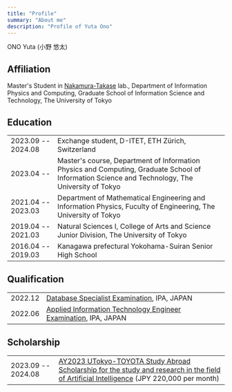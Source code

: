 ```yaml
---
title: "Profile"
summary: "About me"
description: "Profile of Yuta Ono"
---
```


ONO Yuta (小野 悠太)


## Affiliation

Master's Student in [Nakamura-Takase](http://www.hal.ipc.i.u-tokyo.ac.jp/index-e.html) lab., Department of Information Physics and Computing, Graduate School of Information Science and Technology, The University of Tokyo

## Education

|                    |                                                                                                                                                  |
| :----------------- | :----------------------------------------------------------------------------------------------------------------------------------------------- |
| 2023.09 -- 2024.08 | Exchange student, D-ITET, ETH Zürich, Switzerland |
| 2023.04 --         | Master's course, Department of Information Physics and Computing, Graduate School of Information Science and Technology, The University of Tokyo |
| 2021.04 -- 2023.03 | Department of Mathematical Engineering and Information Physics, Fuculty of Engineering, The University of Tokyo                                  |
| 2019.04 -- 2021.03 | Natural Sciences I, College of Arts and Science Junior Division, The University of Tokyo                                                         |
| 2016.04 -- 2019.03 | Kanagawa prefectural Yokohama-Suiran Senior High School                                                                                          |


## Qualification

|         |                                                                                                               |
| :-----: | :------------------------------------------------------------------------------------------------------------ |
| 2022.12 | [Database Specialist Examination](https://www.ipa.go.jp/shiken/kubun/db.html), IPA, JAPAN                     |
| 2022.06 | [Applied Information Technology Engineer Examination](https://www.ipa.go.jp/shiken/kubun/ap.html), IPA, JAPAN |


## Scholarship

|                    |                                                                                                                                                                                                                     |
| :----------------- | :------------------------------------------------------------------------------------------------------------------------------------------------------------------------------------------------------------------ |
| 2023.09 -- 2024.08 | [AY2023 UTokyo-TOYOTA Study Abroad Scholarship for the study and research in the field of Artificial Intelligence](https://www.u-tokyo.ac.jp/adm/go-global/ja/scholarship-list-toyota.html) (JPY 220,000 per month) |
